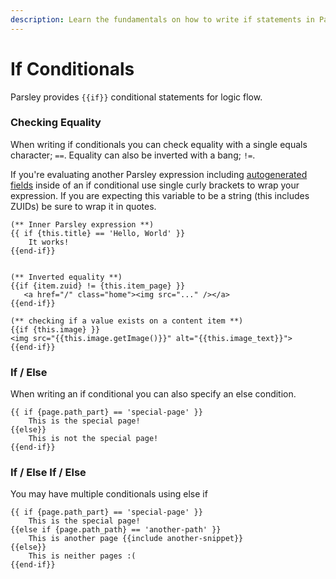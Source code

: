 ```yaml
---
description: Learn the fundamentals on how to write if statements in Parsley.
---
```


# If Conditionals

Parsley provides `{{if}}` conditional statements for logic flow.

### Checking Equality

When writing if conditionals you can check equality with a single equals character; `==`. Equality can also be inverted with a bang; `!=`.

If you're evaluating another Parsley expression including [autogenerated fields](https://app.gitbook.com/zesty-io/docs/wiki/Zesty-Autogenerated-Fields) inside of an if conditional use single curly brackets to wrap your expression. If you are expecting this variable to be a string (this includes ZUIDs) be sure to wrap it in quotes.

```markup
(** Inner Parsley expression **)
{{ if {this.title} == 'Hello, World' }}
    It works!
{{end-if}}


(** Inverted equality **)
{{if {item.zuid} != {this.item_page} }}
   <a href="/" class="home"><img src="..." /></a>
{{end-if}}

(** checking if a value exists on a content item **)
{{if {this.image} }}
<img src="{{this.image.getImage()}}" alt="{{this.image_text}}">
{{end-if}}

```

### If / Else

When writing an if conditional you can also specify an else condition.

```
{{ if {page.path_part} == 'special-page' }}
    This is the special page!
{{else}}
    This is not the special page!
{{end-if}}
```

### If / Else If / Else

You may have multiple conditionals using else if

```
{{ if {page.path_part} == 'special-page' }}
    This is the special page!
{{else if {page.path_path} == 'another-path' }}
    This is another page {{include another-snippet}}
{{else}}
    This is neither pages :(
{{end-if}}
```

